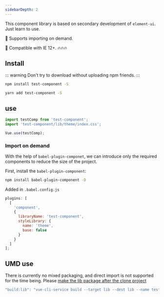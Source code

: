 ```yaml
---
sidebarDepth: 2
---
```


This component library is based on secondary development of `element-ui`. Just learn to use.

:tada: Supports importing on demand.

:100: Compatible with IE 12+. :fire::fire::fire:

## Install

::: warning
Don't try to download without uploading npm friends.
:::

```bash
npm install test-component -S
```

```bash
yarn add test-component -S
```

## use

```js
import testComp from 'test-component';
import 'test-component/lib/theme/index.css';

Vue.use(testComp);
```

### Import on demand

With the help of `babel-plugin-componet`, we can introduce only the required components to reduce the size of the project.

First, install the `babel-plugin-component`:

```bash
npm install babel-plugin-component -D
```

Added in `.babel.config.js`

```js
plugins: [
  [
    'component',
    {
      libraryName: 'test-component',
      styleLibrary: {
        name: 'theme',
        base: false
      }
    }
  ]
];
```

## UMD use

There is currently no mixed packaging, and direct import is not supported for the time being. Please [make the lib package after the clone project](https://github.com/ShuQingX/vue-comp-test/blob/main/package.json)

```js
"build:lib": "vue-cli-service build --target lib --dest lib --name test-comp-base packages/index.js"
```

